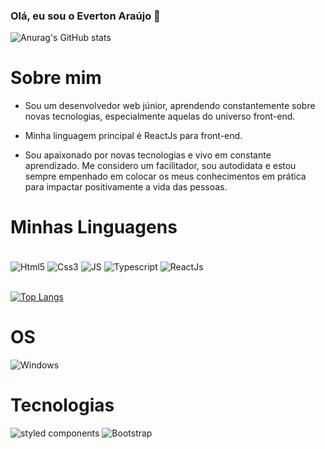 

### Olá, eu sou o Everton Araújo 👋

![Anurag's GitHub stats](https://github-readme-stats.vercel.app/api?username=Evertonfilho&show_icons=true&theme=tokyonight)

<div><h1>Sobre mim</h1></div>

 - Sou um desenvolvedor web júnior, aprendendo constantemente sobre novas tecnologias, especialmente aquelas do universo front-end.

- Minha linguagem principal é ReactJs para front-end.

- Sou apaixonado por novas tecnologias e vivo em constante aprendizado. Me considero um facilitador, sou autodidata e estou sempre empenhado em colocar os meus conhecimentos em prática para impactar positivamente a vida das pessoas.

<div><h1>Minhas Linguagens</h1></div>
<div style="display:inline-block"><br/>
  <img align="center" alt="Html5" src="https://img.shields.io/badge/HTML5-E34F26?style=for-the-badge&logo=html5&logoColor=white"/>
    <img align="center" alt="Css3" src="https://img.shields.io/badge/CSS3-1572B6?style=for-the-badge&logo=css3&logoColor=white"/>
      <img align="center" alt="JS" src="https://img.shields.io/badge/JavaScript-323330?style=for-the-badge&logo=javascript&logoColor=F7DF1E"/>
        <img align="center" alt="Typescript" src="https://img.shields.io/badge/TypeScript-007ACC?style=for-the-badge&logo=typescript&logoColor=white"/>
          <img align="center" alt="ReactJs" src="https://img.shields.io/badge/React-20232A?style=for-the-badge&logo=react&logoColor=61DAFB"/>
      
</div></br>
</br>

[![Top Langs](https://github-readme-stats.vercel.app/api/top-langs/?username=anuraghazra&layout=compact)](https://github.com/Evertonfilho/github-readme-stats)

<div><h1>OS</h1></div>
<div>
  <img src="https://img.shields.io/badge/Windows-0078D6?style=for-the-badge&logo=windows&logoColor=white" alt="Windows"/>
</div>
<div><h1>Tecnologias</h1></div>
<div>
  <img src="https://img.shields.io/badge/styled--components-DB7093?style=for-the-badge&logo=styled-components&logoColor=white" alt="styled components"/>
    <img src="https://img.shields.io/badge/Bootstrap-563D7C?style=for-the-badge&logo=bootstrap&logoColor=white" alt="Bootstrap"/>
</div>

